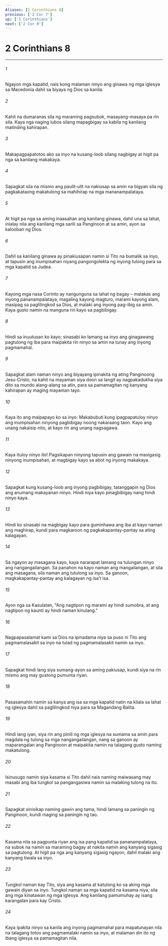 ```yaml
---
Aliases: [2 Corinthians 8]
previous: ['2 Cor 7']
up: ['2 Corinthians']
next: ['2 Cor 9']
---
```

# 2 Corinthians 8

***






















###### 1 










Ngayon mga kapatid, nais kong malaman ninyo ang ginawa ng mga iglesya sa Macedonia dahil sa biyaya ng Dios sa kanila. 





















###### 2 










Kahit na dumaranas sila ng maraming pagsubok, masayang-masaya pa rin sila. Kaya nga naging lubos silang mapagbigay sa kabila ng kanilang matinding kahirapan. 





















###### 3 










Makapagpapatotoo ako sa inyo na kusang-loob silang nagbigay at higit pa nga sa kanilang makakaya. 





















###### 4 










Sapagkat sila na mismo ang paulit-ulit na nakiusap sa amin na bigyan sila ng pagkakataong makatulong sa mahihirap na mga mananampalataya. 





















###### 5 










At higit pa nga sa aming inaasahan ang kanilang ginawa, dahil una sa lahat, inialay nila ang kanilang mga sarili sa Panginoon at sa amin, ayon sa kalooban ng Dios. 





















###### 6 










Dahil sa kanilang ginawa ay pinakiusapan namin si Tito na bumalik sa inyo, at tapusin ang inumpisahan niyang pangongolekta ng inyong tulong para sa mga kapatid sa Judea. 





















###### 7 










Kayong mga nasa Corinto ay nangunguna sa lahat ng bagay – malakas ang inyong pananampalataya, magaling kayong magturo, marami kayong alam, masipag sa paglilingkod sa Dios, at malaki ang inyong pag-ibig sa amin. Kaya gusto namin na manguna rin kayo sa pagbibigay. 





















###### 8 










Hindi sa inuutusan ko kayo; sinasabi ko lamang sa inyo ang ginagawang pagtulong ng iba para maipakita rin ninyo sa amin na tunay ang inyong pagmamahal. 





















###### 9 










Sapagkat alam naman ninyo ang biyayang ipinakita ng ating Panginoong Jesu-Cristo, na kahit na mayaman siya doon sa langit ay nagpakadukha siya dito sa mundo alang-alang sa atin, para sa pamamagitan ng kanyang kahirapan ay maging mayaman tayo. 





















###### 10 










Kaya ito ang maipapayo ko sa inyo: Makabubuti kung ipagpapatuloy ninyo ang inumpisahan ninyong pagbibigay noong nakaraang taon. Kayo ang unang nakaisip nito, at kayo rin ang unang nagsagawa. 





















###### 11 










Kaya ituloy ninyo ito! Pagsikapan ninyong tapusin ang gawain na masigasig ninyong inumpisahan, at magbigay kayo sa abot ng inyong makakaya. 





















###### 12 










Sapagkat kung kusang-loob ang inyong pagbibigay, tatanggapin ng Dios ang anumang makayanan ninyo. Hindi niya kayo pinagbibigay nang hindi ninyo kaya. 





















###### 13 










Hindi ko sinasabi na magbigay kayo para guminhawa ang iba at kayo naman ang maghirap, kundi para magkaroon ng pagkakapantay-pantay sa ating kalagayan. 





















###### 14 










Sa ngayon ay masagana kayo, kaya nararapat lamang na tulungan ninyo ang nangangailangan. Sa panahon na kayo naman ang mangailangan, at sila ang masagana, sila naman ang tutulong sa inyo. Sa ganoon, magkakapantay-pantay ang kalagayan ng isaʼt isa. 





















###### 15 










Ayon nga sa Kasulatan, "Ang nagtipon ng marami ay hindi sumobra, at ang nagtipon ng kaunti ay hindi naman kinulang." 





















###### 16 










Nagpapasalamat kami sa Dios na ipinadama niya sa puso ni Tito ang pagmamalasakit sa inyo na tulad ng pagmamalasakit namin sa inyo. 





















###### 17 










Sapagkat hindi lang siya sumang-ayon sa aming pakiusap, kundi siya na rin mismo ang may gustong pumunta riyan. 





















###### 18 










Pasasamahin namin sa kanya ang isa sa mga kapatid natin na kilala sa lahat ng iglesya dahil sa paglilingkod niya para sa Magandang Balita. 





















###### 19 










Hindi lang iyan, siya rin ang pinili ng mga iglesya na sumama sa amin para magdala ng tulong sa mga nangangailangan, nang sa ganoon ay maparangalan ang Panginoon at maipakita namin na talagang gusto naming makatulong. 





















###### 20 










Isinusugo namin siya kasama si Tito dahil nais naming maiwasang may masabi ang iba tungkol sa pangangasiwa namin sa malaking tulong na ito. 





















###### 21 










Sapagkat sinisikap naming gawin ang tama, hindi lamang sa paningin ng Panginoon, kundi maging sa paningin ng tao. 





















###### 22 










Kasama nila sa pagpunta riyan ang isa pang kapatid sa pananampalataya, na subok na namin sa maraming bagay at nakita namin ang kanyang sigasig sa pagtulong. At higit pa nga ang kanyang sigasig ngayon, dahil malaki ang kanyang tiwala sa inyo. 





















###### 23 










Tungkol naman kay Tito, siya ang kasama at katulong ko sa aking mga gawain diyan sa inyo. Tungkol naman sa mga kapatid na kasama niya, sila ang mga kinatawan ng mga iglesya. Ang kanilang pamumuhay ay isang karangalan para kay Cristo. 





















###### 24 










Kaya ipakita ninyo sa kanila ang inyong pagmamahal para mapatunayan nila na talagang totoo ang pagmamalaki namin sa inyo, at malaman din ito ng ibang iglesya sa pamamagitan nila.

